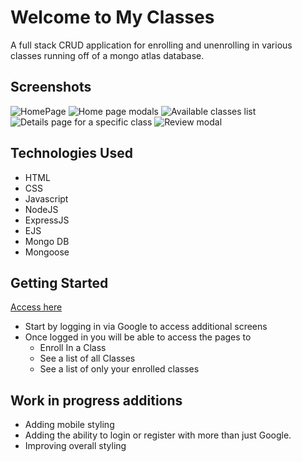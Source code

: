 # **Welcome to My Classes**
A full stack CRUD application for enrolling and unenrolling in various classes running off of a mongo atlas database.
## Screenshots
![HomePage](https://i.imgur.com/dPxP9wA.png)
![Home page modals](https://i.imgur.com/b9VO319.png)
![Available classes list](https://i.imgur.com/AhNJ5Px.png)
![Details page for a specific class](https://i.imgur.com/cG9EVEL.png)
![Review modal](https://i.imgur.com/XV9kv2W.png)
## Technologies Used
   - HTML 
   - CSS
   - Javascript
   - NodeJS
   - ExpressJS
   - EJS
   - Mongo DB
   - Mongoose
## Getting Started
[Access here](https://sei-classes.herokuapp.com/)
- Start by logging in via Google to access additional screens
- Once logged in you will be able to access the pages to 
   - Enroll In a Class 
   - See a list of all Classes 
   - See a list of only your enrolled classes
## Work in progress additions
   - Adding mobile styling
   - Adding the ability to login or register with more than just Google.
   - Improving overall styling
